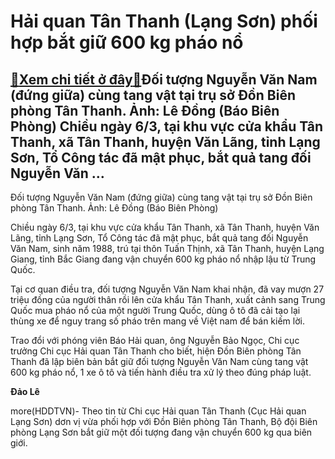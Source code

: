 Hải quan Tân Thanh (Lạng Sơn) phối hợp bắt giữ 600 kg pháo nổ
=============================================================

[:gift:Xem chi tiết ở đây:gift:](https://hddtvn.com/hai-quan-tan-thanh-lang-son-phoi-hop-bat-giu-600-kg-phao-no/)Đối tượng Nguyễn Văn Nam (đứng giữa) cùng tang vật tại trụ sở Đồn Biên phòng Tân Thanh. Ảnh: Lê Đồng (Báo Biên Phòng) Chiều ngày 6/3, tại khu vực cửa khẩu Tân Thanh, xã Tân Thanh, huyện Văn Lãng, tỉnh Lạng Sơn, Tổ Công tác đã mật phục, bắt quả tang đối Nguyễn Văn …
-------------------------------------------------------------------------------------------------------------------------------------------------------------------------------------------------------------------------------------------------------------------------







 






 Đối tượng Nguyễn Văn Nam (đứng giữa) cùng tang vật tại trụ sở Đồn Biên phòng Tân Thanh. Ảnh: Lê Đồng (Báo Biên Phòng) 


Chiều ngày 6/3, tại khu vực cửa khẩu Tân Thanh, xã Tân Thanh, huyện Văn Lãng, tỉnh Lạng Sơn, Tổ Công tác đã mật phục, bắt quả tang đối Nguyễn Văn Nam, sinh năm 1988, trú tại thôn Tuấn Thịnh, xã Tân Thanh, huyện Lạng Giang, tỉnh Bắc Giang đang vận chuyển 600 kg pháo nổ nhập lậu từ Trung Quốc.


 Tại cơ quan điều tra, đối tượng Nguyễn Văn Nam khai nhận, đã vay mượn 27 triệu đồng của người thân rồi lên cửa khẩu Tân Thanh, xuất cảnh sang Trung Quốc mua pháo nổ của một người Trung Quốc, dùng ô tô đã cải tạo lại thùng xe để nguy trang số pháo trên mang về Việt nam để bán kiếm lời.


 Trao đổi với phóng viên Báo Hải quan, ông Nguyễn Bảo Ngọc, Chi cục trưởng Chi cục Hải quan Tân Thanh cho biết, hiện Đồn Biên phòng Tân Thanh đã lập biên bản bắt giữ đối tượng Nguyễn Văn Nam cùng tang vật 600 kg pháo nổ, 1 xe ô tô và tiến hành điều tra xử lý theo đúng pháp luật. 






**Đảo Lê**



more(HDDTVN)- Theo tin từ Chi cục Hải quan Tân Thanh (Cục Hải quan Lạng Sơn) dơn vị vừa phối hợp với Đồn Biên phòng Tân Thanh, Bộ đội Biên phòng Lạng Sơn bắt giữ một đối tượng đang vận chuyển 600 kg qua biên giới.

